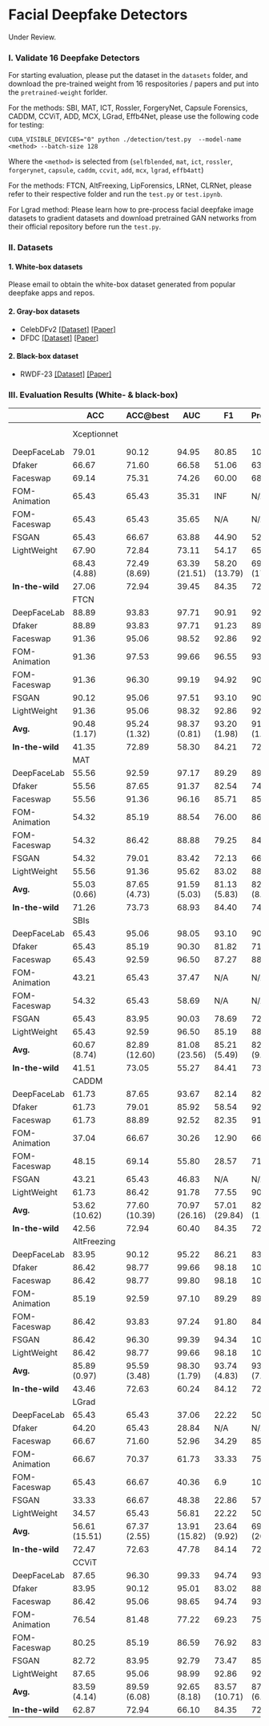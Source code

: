 # Facial Deepfake Detectors
Under Review.

### I. Validate 16 Deepfake Detectors

For starting evaluation, please put the dataset in the `datasets` folder, and download the pre-trained weight from 16 respositories / papers and put into the `pretrained-weight` forlder.

For the methods: SBI, MAT, ICT, Rossler, ForgeryNet, Capsule Forensics, CADDM, CCViT, ADD, MCX, LGrad, Effb4Net, please use the following code for testing:

```
CUDA_VISIBLE_DEVICES="0" python ./detection/test.py  --model-name <method> --batch-size 128
```

Where the ` <method> ` is selected from (`selfblended`, `mat`, `ict`, `rossler`, `forgerynet`, `capsule`, `caddm`, `ccvit`, `add`, `mcx`, `lgrad`, `effb4att`)

For the methods:  FTCN, AltFreexing, LipForensics, LRNet, CLRNet, please refer to their respective folder and run the `test.py` or `test.ipynb`.

For Lgrad method: Please learn how to pre-process facial deepfake image datasets to gradient datasets and download pretrained GAN networks from their official repository before run the `test.py`.

### II. Datasets
#### 1. White-box datasets
Please email to obtain the white-box dataset generated from popular deepfake apps and repos.
#### 2. Gray-box datasets
* CelebDFv2 [[Dataset]](https://cse.buffalo.edu/~siweilyu/celeb-deepfakeforensics.html)  [[Paper]](https://arxiv.org/abs/1909.12962) 
* DFDC [[Dataset]](https://www.kaggle.com/c/deepfake-detection-challenge)  [[Paper]](https://arxiv.org/abs/2006.07397) 
#### 2. Black-box dataset
* RWDF-23 [[Dataset]](https://dl.acm.org/doi/10.1145/3583780.3614729) [[Paper]](https://dl.acm.org/doi/10.1145/3583780.3614729) 

### III. Evaluation Results (White- \& black-box)

|                      | ACC                                  |   ACC@best                               |   AUC       |   F1        |   Precision  |   Recall    |   ACC       |   ACC@best  |   AUC       |   F1        |   Precision  |   Recall    |
|----------------------|--------------------------------------------|------------------------------------------------|-------------------|-------------------|--------------------|-------------------|-------------------|-------------------|-------------------|-------------------|--------------------|-------------------|
||  Xceptionnet   |||||| Capsule Forensics   |
| DeepFaceLab          | 79.01                                      | 90.12                                          | 94.95             | 80.85             | 100.00             | 67.86             | 86.42             | 90.12             | 91.71             | 80.85             | 100.00             | 67.86             |
| Dfaker               | 66.67                                      | 71.60                                          | 66.58             | 51.06             | 63.16              | 42.86             | 83.95             | 87.65             | 86.73             | 76.60             | 94.74              | 64.29             |
| Faceswap             | 69.14                                      | 75.31                                          | 74.26             | 60.00             | 68.18              | 53.57             | 90.12             | 95.06             | 98.45             | 92.86             | 92.86              | 92.86             |
| FOM-Animation        | 65.43                                      | 65.43                                          | 35.31             | INF               | N/A                | 0.00              | 67.90             | 69.14             | 46.63             | 19.35             | 100.00             | 10.71             |
| FOM-Faceswap         | 65.43                                      | 65.43                                          | 35.65             | N/A               | N/A                | 0.00              | 70.37             | 70.37             | 55.93             | 25.00             | 100.00             | 14.29             |
| FSGAN                | 65.43                                      | 66.67                                          | 63.88             | 44.90             | 52.38              | 39.29             | 70.37             | 77.78             | 73.79             | 52.63             | 100.00             | 35.71             |
| LightWeight          | 67.90                                      | 72.84                                          | 73.11             | 54.17             | 65.00              | 46.43             | 90.12             | 93.83             | 98.25             | 88.00             | 100.00             | 78.57             |
|            | 68.43  (4.88)                             | 72.49  (8.69)                                 | 63.39  (21.51)   | 58.20  (13.79)   | 69.74  (17.93)    | 35.72  (26.08)   | 79.89  (9.95)    | 83.42  (10.90)   | 78.78  (20.72)   | 62.18  (30.20)   | 98.23  (3.07)     | 52.04  (32.07)   |
|    **In-the-wild** | 27.06                                      | 72.94                                          | 39.45             | 84.35             | 72.94              | 100.00            | 30.27             | 72.94             | 49.78             | 84.26             | 73.19              | 99.28             |
||    FTCN          ||||||  LRNet    |  
| DeepFaceLab          | 88.89                                      | 93.83                                          | 97.71             | 90.91             | 92.59              | 89.29             | 58.02             | 65.43             | 54.78             | N/A               | N/A                | 0.00              |
| Dfaker               | 88.89                                      | 93.83                                          | 97.71             | 91.23             | 89.66              | 92.86             | 65.43             | 69.14             | 69.88             | 63.77             | 53.66              | 78.57             |
| Faceswap             | 91.36                                      | 95.06                                          | 98.52             | 92.86             | 92.86              | 92.86             | 64.20             | 70.37             | 71.39             | 50.00             | 60.00              | 42.86             |
| FOM-Animation        | 91.36                                      | 97.53                                          | 99.66             | 96.55             | 93.33              | 100.00            | 58.02             | 65.43             | 59.10             | N/A               | N/A                | 0.00              |
| FOM-Faceswap         | 91.36                                      | 96.30                                          | 99.19             | 94.92             | 90.32              | 100.00            | 58.02             | 65.43             | 58.89             | N/A               | N/A                | 0.00              |
| FSGAN                | 90.12                                      | 95.06                                          | 97.51             | 93.10             | 90.00              | 96.43             | 64.20             | 65.43             | 63.11             | N/A               | N/A                | 0.00              |
| LightWeight          | 91.36                                      | 95.06                                          | 98.32             | 92.86             | 92.86              | 92.86             | 64.20             | 71.60             | 72.98             | 69.33             | 55.32              | 92.86             |
|    **Avg.**         | 90.48  (1.17)                             | 95.24  (1.32)                                 | 98.37  (0.81)    | 93.20  (1.98)    | 91.66  (1.59)     | 94.90  (4.05)    | 61.73  (3.49)    | 67.55  (2.73)    | 64.30  (7.13)    | 61.03  (9.95)    | 56.33  (3.29)     | 30.61  (40.97)   |
|    **In-the-wild** | 41.35                                      | 72.89                                          | 58.30             | 84.21             | 72.96              | 99.56             | 39.13             | 76.95             | 48.48             | 86.97             | 76.95              | 100.00            |
|                      |     MAT       ||||||  CLRNet              |
| DeepFaceLab          | 55.56                                      | 92.59                                          | 97.17             | 89.29             | 89.29              | 89.29             | 74.12             | 76.47             | 81.68             | 82.46             | 79.66              | 85.45             |
| Dfaker               | 55.56                                      | 87.65                                          | 91.37             | 82.54             | 74.29              | 92.86             | 74.12             | 74.71             | 77.65             | 81.86             | 76.38              | 88.18             |
| Faceswap             | 55.56                                      | 91.36                                          | 96.16             | 85.71             | 85.71              | 85.71             | 78.24             | 80.59             | 85.32             | 85.46             | 82.91              | 88.18             |
| FOM-Animation        | 54.32                                      | 85.19                                          | 88.54             | 76.00             | 86.36              | 67.86             | 61.18             | 64.71             | 61.85             | 78.57             | 64.71              | 100.00            |
| FOM-Faceswap         | 54.32                                      | 86.42                                          | 88.88             | 79.25             | 84.00              | 75.00             | 64.71             | 65.88             | 66.59             | 75.42             | 70.63              | 80.91             |
| FSGAN                | 54.32                                      | 79.01                                          | 83.42             | 72.13             | 66.67              | 78.57             | 71.18             | 71.18             | 71.95             | 78.03             | 76.99              | 79.09             |
| LightWeight          | 55.56                                      | 91.36                                          | 95.62             | 83.02             | 88.00              | 78.57             | 77.06             | 79.41             | 83.67             | 84.72             | 81.51              | 88.18             |
|    **Avg.**         | 55.03  (0.66)                             | 87.65  (4.73)                                 | 91.59  (5.03)    | 81.13  (5.83)    | 82.05  (8.37)     | 81.12  (8.68)    | 71.52  (6.36)    | 73.28  (6.27)    | 75.53  (8.98)    | 80.93  (3.71)    | 76.11  (6.44)     | 87.14  (6.77)    |
|    **In-the-wild** | 71.26                                      | 73.73                                          | 68.93             | 84.40             | 74.46              | 97.40             | 58.32             | 72.87             | 55.25             | N/A               | N/A                | 0.00              |
||      SBIs          ||||||  ICT                 |
| DeepFaceLab          | 65.43                                      | 95.06                                          | 98.05             | 93.10             | 90.00              | 96.43             | -                 | 71.60             | 64.15             | 29.41             | 83.33              | 17.86             |
| Dfaker               | 65.43                                      | 85.19                                          | 90.30             | 81.82             | 71.05              | 96.43             | -                 | 71.60             | 67.25             | 33.33             | 75.00              | 21.43             |
| Faceswap             | 65.43                                      | 92.59                                          | 96.50             | 87.27             | 88.89              | 85.71             | -                 | 70.37             | 67.52             | 29.41             | 83.33              | 17.86             |
| FOM-Animation        | 43.21                                      | 65.43                                          | 37.47             | N/A               | N/A                | 0.00              | -                 | 65.43             | 47.91             | N/A               | N/A                | 0.00              |
| FOM-Faceswap         | 54.32                                      | 65.43                                          | 58.69             | N/A               | N/A                | 0.00              | -                 | 65.43             | 60.04             | N/A               | N/A                | 0.00              |
| FSGAN                | 65.43                                      | 83.95                                          | 90.03             | 78.69             | 72.73              | 85.71             | -                 | 66.67             | 56.00             | 6.90              | 100.00             | 3.57              |
| LightWeight          | 65.43                                      | 92.59                                          | 96.50             | 85.19             | 88.46              | 82.14             | -                 | 70.37             | 66.37             | 29.41             | 83.33              | 17.86             |
|    **Avg.**         | 60.67  (8.74)                             | 82.89  (12.60)                                | 81.08  (23.56)   | 85.21  (5.49)    | 82.23  (9.47)     | 63.77  (43.91)   | -                 | 68.78  (2.82)    | 60.33  (7.42)    | 25.69  (10.64)   | 85.00  (9.13)     | 11.23  (9.55)    |
|    **In-the-wild** | 41.51                                      | 73.05                                          | 55.27             | 84.41             | 73.02              | 100.00            | -                 | 88.30             | 61.32             | N/A               | N/A                | 0.00              |
||      CADDM        ||||||  MCX-API             |
| DeepFaceLab          | 61.73                                      | 87.65                                          | 93.67             | 82.14             | 82.14              | 82.14             | 34.57             | 65.43             | 47.37             | N/A               | N/A                | 0.00              |
| Dfaker               | 61.73                                      | 79.01                                          | 85.92             | 58.54             | 92.31              | 42.86             | 35.80             | 69.14             | 52.36             | 28.57             | 71.43              | 17.86             |
| Faceswap             | 61.73                                      | 88.89                                          | 92.52             | 82.35             | 91.30              | 75.00             | 65.43             | 67.90             | 48.11             | 13.33             | 100.00             | 7.14              |
| FOM-Animation        | 37.04                                      | 66.67                                          | 30.26             | 12.90             | 66.67              | 7.14              | 65.43             | 65.43             | 41.58             | N/A               | N/A                | 0.00              |
| FOM-Faceswap         | 48.15                                      | 69.14                                          | 55.80             | 28.57             | 71.43              | 17.86             | 65.43             | 65.43             | 56.33             | N/A               | N/A                | 0.00              |
| FSGAN                | 43.21                                      | 65.43                                          | 46.83             | N/A               | N/A                | 0.00              | 65.43             | 70.37             | 62.20             | 29.41             | 83.33              | 17.86             |
| LightWeight          | 61.73                                      | 86.42                                          | 91.78             | 77.55             | 90.48              | 67.86             | 34.57             | 65.43             | 46.16             | 6.67              | 50.00              | 3.57              |
|    **Avg.**         | 53.62  (10.62)                            | 77.60  (10.39)                                | 70.97  (26.16)   | 57.01  (29.84)   | 82.39  (11.05)    | 41.84  (33.99)   | 52.38  (16.28)   | 67.02  (2.11)    | 50.19  (13.74)   | 19.50  (11.30)   | 76.19  (21.03)    | 6.63  (8.10)     |
|    **In-the-wild** | 42.56                                      | 72.94                                          | 60.40             | 84.35             | 72.97              | 99.93             | 72.63             | 73.02             | 55.59             | 83.93             | 73.96              | 97.02             |
||     AltFreezing  ||||||  LipForensics        |
| DeepFaceLab          | 83.95                                      | 90.12                                          | 95.22             | 86.21             | 83.33              | 89.29             | 61.21             | 57.59             | 88.93             | 28.09             | 35.90              | 23.08             |
| Dfaker               | 86.42                                      | 98.77                                          | 99.66             | 98.18             | 100.00             | 96.43             | 60.12             | 56.51             | 91.36             | 30.77             | 35.90              | 26.92             |
| Faceswap             | 86.42                                      | 98.77                                          | 99.80             | 98.18             | 100.00             | 96.43             | 60.12             | 56.51             | 89.14             | 30.77             | 35.90              | 26.92             |
| FOM-Animation        | 85.19                                      | 92.59                                          | 97.10             | 89.29             | 89.29              | 89.29             | 60.12             | 55.79             | 90.14             | 32.38             | 35.90              | 29.49             |
| FOM-Faceswap         | 86.42                                      | 93.83                                          | 97.24             | 91.80             | 84.85              | 100.00            | 61.21             | 56.51             | 89.86             | 30.77             | 35.90              | 26.92             |
| FSGAN                | 86.42                                      | 96.30                                          | 99.39             | 94.34             | 100.00             | 89.29             | 59.04             | 55.06             | 94.64             | 33.87             | 35.90              | 32.05             |
| LightWeight          | 86.42                                      | 98.77                                          | 99.66             | 98.18             | 100.00             | 96.43             | 60.12             | 54.34             | 91.71             | 35.24             | 35.90              | 34.62             |
|    **Avg.**         | 85.89  (0.97)                             | 95.59  (3.48)                                 | 98.30  (1.79)    | 93.74  (4.83)    | 93.92  (7.79)     | 93.88  (4.48)    | 60.28  (0.75)    | 56.04  (1.08)    | 90.83  (1.98)    | 31.70  (2.36)    | 35.90  (0.00)     | 28.57  (3.83)    |
|    **In-the-wild** | 43.46                                      | 72.63                                          | 60.24             | 84.12             | 72.67              | 99.85             | 36.25             | 71.83             | 58.65             | 83.48             | 72.94              | 97.57             |
||      LGrad      |||||| EffB4Att            |
| DeepFaceLab          | 65.43                                      | 65.43                                          | 37.06             | 22.22             | 50.00              | 14.29             | 55.56             | 65.43             | 23.72             | N/A               | N/A                | 0.00              |
| Dfaker               | 64.20                                      | 65.43                                          | 28.84             | N/A               | N/A                | 0.00              | 65.43             | 65.43             | 39.76             | N/A               | N/A                | 0.00              |
| Faceswap             | 66.67                                      | 71.60                                          | 52.96             | 34.29             | 85.71              | 21.43             | 65.43             | 72.84             | 76.82             | 38.89             | 87.50              | 25.00             |
| FOM-Animation        | 66.67                                      | 70.37                                          | 61.73             | 33.33             | 75.00              | 21.43             | 34.57             | 67.90             | 64.82             | 18.75             | 75.00              | 10.71             |
| FOM-Faceswap         | 65.43                                      | 66.67                                          | 40.36             | 6.9               | 100.00             | 3.57              | 66.67             | 81.48             | 83.89             | 75.41             | 69.70              | 82.14             |
| FSGAN                | 33.33                                      | 66.67                                          | 48.38             | 22.86             | 57.14              | 14.29             | 55.56             | 79.01             | 79.65             | 73.02             | 65.71              | 82.14             |
| LightWeight          | 34.57                                      | 65.43                                          | 56.81             | 22.22             | 50.00              | 14.29             | 66.67             | 72.84             | 73.72             | 60.71             | 60.71              | 60.71             |
|    **Avg.**         | 56.61  (15.51)                            | 67.37  (2.55)                                 | 13.91  (15.82)   | 23.64  (9.92)    | 69.64  (20.67)    | 12.76  (8.21)    | 58.56  (11.69)   | 72.13  (6.37)    | 38.11  (32.66)   | 53.36  (24.16)   | 71.72  (10.26)    | 37.24  (36.99)   |
|    **In-the-wild** | 72.47                                      | 72.63                                          | 47.78             | 84.14             | 72.63              | 100.00            | 21.61             | 79.84             | 45.05             | 88.77             | 79.81              | 100.00            |
||      CCViT       |||||| ADD                 |
| DeepFaceLab          | 87.65                                      | 96.30                                          | 99.33             | 94.74             | 93.10              | 96.43             | 100.00            | 100.00            | 100.00            | 100.00            | 100.00             | 100.00            |
| Dfaker               | 83.95                                      | 90.12                                          | 95.01             | 83.02             | 88.00              | 78.57             | 96.30             | 98.77             | 99.80             | 98.18             | 100.00             | 96.43             |
| Faceswap             | 86.42                                      | 95.06                                          | 98.65             | 94.74             | 93.10              | 96.43             | 100.00            | 100.00            | 100.00            | 100.00            | 100.00             | 100.00            |
| FOM-Animation        | 76.54                                      | 81.48                                          | 77.22             | 69.23             | 75.00              | 64.29             | 65.43             | 69.14             | 46.83             | 19.35             | 100.00             | 10.71             |
| FOM-Faceswap         | 80.25                                      | 85.19                                          | 86.59             | 76.92             | 83.33              | 71.43             | 65.43             | 70.37             | 45.15             | 29.41             | 83.33              | 17.86             |
| FSGAN                | 82.72                                      | 83.95                                          | 92.79             | 73.47             | 85.71              | 64.29             | 77.78             | 77.78             | 74.87             | 58.54             | 92.31              | 42.86             |
| LightWeight          | 87.65                                      | 95.06                                          | 98.99             | 92.86             | 92.86              | 92.86             | 100.00            | 100.00            | 100.00            | 100.00            | 100.00             | 100.00            |
|    **Avg.**         | 83.59  (4.14)                             | 89.59  (6.08)                                 | 92.65  (8.18)    | 83.57  (10.71)   | 87.30  (6.69)     | 80.61  (14.56)   | 86.42  (16.36)   | 88.01  (14.83)   | 80.95  (25.58)   | 72.21  (36.07)   | 96.52  (6.48)     | 66.84  (41.43)   |
|    **In-the-wild** | 62.87                                      | 72.94                                          | 66.10             | 84.35             | 72.94              | 100.00            | 33.49             | 73.73             | 49.76             | 84.42             | 74.41              | 97.54             |
